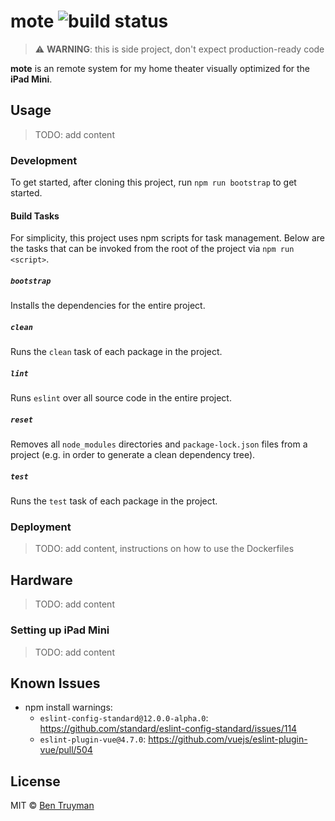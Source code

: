 # mote ![build status](https://travis-ci.com/bentruyman/mote.svg?token=WG2dmqzz1mFcaGcJe57N&branch=master)

> ⚠️ **WARNING**: this is side project, don't expect production-ready code

**mote** is an remote system for my home theater visually optimized for the
**iPad Mini**.

## Usage

> TODO: add content

### Development

To get started, after cloning this project, run `npm run bootstrap` to get
started.

#### Build Tasks

For simplicity, this project uses npm scripts for task management. Below are
the tasks that can be invoked from the root of the project via
`npm run <script>`.

##### `bootstrap`

Installs the dependencies for the entire project.

##### `clean`

Runs the `clean` task of each package in the project.

##### `lint`

Runs `eslint` over all source code in the entire project.

##### `reset`

Removes all `node_modules` directories and `package-lock.json` files from a
project (e.g. in order to generate a clean dependency tree).

##### `test`

Runs the `test` task of each package in the project.

### Deployment

> TODO: add content, instructions on how to use the Dockerfiles

## Hardware

> TODO: add content

### Setting up iPad Mini

> TODO: add content

## Known Issues

- npm install warnings:
  - `eslint-config-standard@12.0.0-alpha.0`: https://github.com/standard/eslint-config-standard/issues/114
  - `eslint-plugin-vue@4.7.0`: https://github.com/vuejs/eslint-plugin-vue/pull/504

## License

MIT © [Ben Truyman](https://bentruyman.com/)
